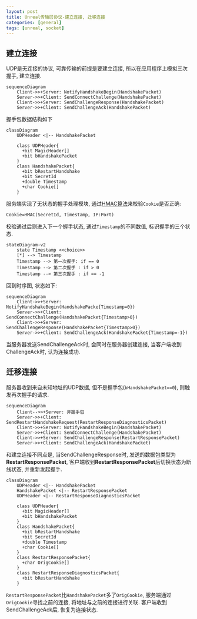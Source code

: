 ```yaml
---
layout: post
title: Unreal传输层协议-建立连接, 迁移连接
categories: [general]
tags: [unreal, socket]
---
```


## 建立连接

UDP是无连接的协议, 可靠传输的前提是要建立连接, 所以在应用程序上模拟三次握手, 建立连接.

```mermaid
sequenceDiagram
    Client->>+Server: NotifyHandshakeBegin(HandshakePacket)
    Server->>+Client: SendConnectChallenge(HandshakePacket)
    Client->>+Server: SendChallengeResponse(HandshakePacket)
    Server->>+Client: SendChallengeAck(HandshakePacket)
```

握手包数据结构如下

```mermaid
classDiagram
    UDPHeader <|-- HandshakePacket

    class UDPHeader{
      +bit MagicHeader[]
      +bit bHandshakePacket
    }
    class HandshakePacket{
      +bit bRestartHandshake
      +bit SecretId
      +double Timestamp
      +char Cookie[]
    }
```

服务端实现了无状态的握手处理模块, 
通过[HMAC算法](https://en.wikipedia.org/wiki/HMAC)来校验`Cookie`是否正确:
```
Cookie=HMAC(SecretId, Timestamp, IP:Port)
```
校验通过后则进入下一个握手状态, 通过`Timestamp`的不同数值, 标识握手的三个状态.

```mermaid
stateDiagram-v2
    state Timestamp <<choice>>
    [*] --> Timestamp
    Timestamp --> 第一次握手: if == 0
    Timestamp --> 第二次握手 : if > 0
    Timestamp --> 第三次握手 : if == -1
```

回到时序图, 状态如下:

```mermaid
sequenceDiagram
    Client->>+Server: NotifyHandshakeBegin(HandshakePacke{Timestamp=0})
    Server->>+Client: SendConnectChallenge(HandshakePacket{Timestamp>0})
    Client->>+Server: SendChallengeResponse(HandshakePacket{Timestamp>0})
    Server->>+Client: SendChallengeAck(HandshakePacket{Timestamp=-1})
```

当服务器发送SendChallengeAck时, 会同时在服务器创建连接, 当客户端收到ChallengeAck时, 认为连接成功.


## 迁移连接

服务器收到来自未知地址的UDP数据, 但不是握手包(`bHandshakePacket==0`), 则触发再次握手的请求.

```mermaid
sequenceDiagram
    Client-->>+Server: 非握手包
    Server->>+Client: SendRestartHandshakeRequest(RestartResponseDiagnosticsPacket)
    Client->>+Server: NotifyHandshakeBegin(HandshakePacket)
    Server->>+Client: SendConnectChallenge(HandshakePacket)
    Client->>+Server: SendChallengeResponse(RestartResponsePacket)
    Server->>+Client: SendChallengeAck(HandshakePacket)
```

和建立连接不同点是, 当SendChallengeResponse时, 发送的数据包类型为**RestartResponsePacket**, 
客户端收到**RestartResponsePacket**后切换状态为断线状态, 并重新发起握手.

```mermaid
classDiagram
    UDPHeader <|-- HandshakePacket
    HandshakePacket <|-- RestartResponsePacket
    UDPHeader <|-- RestartResponseDiagnosticsPacket

    class UDPHeader{
      +bit MagicHeader[]
      +bit bHandshakePacket
    }
    class HandshakePacket{
      +bit bRestartHandshake
      +bit SecretId
      +double Timestamp
      +char Cookie[]
    }
    class RestartResponsePacket{
      +char OrigCookie[]
    }
    class RestartResponseDiagnosticsPacket{
      +bit bRestartHandshake
    }
```

`RestartResponsePacket`比`HandshakePacket`多了`OrigCookie`, 服务端通过`OrigCookie`寻找之前的连接, 将地址与之前的连接进行关联.
客户端收到SendChallengeAck后, 恢复为连接状态.